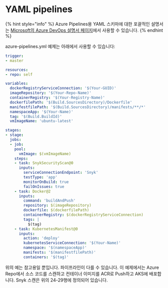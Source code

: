 # YAML pipelines

{% hint style="info" %}
Azure Pipelines용 YAML 스키마에 대한 포괄적인 설명서는 [Microsoft의 Azure DevOps 설명서 페이지](https://docs.microsoft.com/en-us/azure/devops/pipelines/yaml-schema?view=azure-devops\&tabs=schema%2Cparameter-schema)에서 사용할 수 있습니다.
{% endhint %}

azure-pipelines.yml 예제는 아래에서 사용할 수 있습니다:

```yaml
trigger:
- master

resources:
- repo: self

variables:
  dockerRegistryServiceConnection: '$(Your-GUID)'
  imageRepository: '$(Your-Repo-Name)'
  containerRegistry: '$(Your-Registry-Name)'
  dockerfilePath: '$(Build.SourcesDirectory)/Dockerfile'
  manifestfilePath: '$(Build.SourcesDirectory)/manifests/**/*'
  namespaceApp: '$(Your-Name)'
  tag: '$(Build.BuildId)'
  vmImageName: 'ubuntu-latest'

stages:
- stage:
  jobs:
  - job:
    pool:
      vmImage: $(vmImageName)
    steps:
    - task: SnykSecurityScan@0
      inputs:
        serviceConnectionEndpoint: 'Snyk'
        testType: 'app'
        monitorOnBuild: true
        failOnIssues: true
    - task: Docker@2
      inputs:
        command: 'buildAndPush'
        repository: $(imageRepository)
        dockerfile: $(dockerfilePath)
        containerRegistry: $(dockerRegistryServiceConnection)
        tags: |
          $(tag)
    - task: KubernetesManifest@0
      inputs:
        action: 'deploy'
        kubernetesServiceConnection: '$(Your-Name)'
        namespace: '$(namespaceApp)'
        manifests: '$(manifestfilePath)'
        containers: '$(tag)'
```

위의 예는 참고용일 뿐입니다. 파이프라인이 다를 수 있습니다. 이 예제에서는 Azure Repo에서 소스 코드를 스캔하고 컨테이너 이미지를 ACR로 Push하고 AKS에 배포합니다. Snyk 스캔은 위의 24-29행에 정의되어 있습니다.

